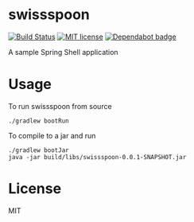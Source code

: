 # swissspoon

[![Build Status](https://travis-ci.org/JamieMagee/swissspoon.svg?branch=master)](https://travis-ci.org/JamieMagee/swissspoon)
[![MIT license](http://img.shields.io/badge/license-MIT-blue.svg)](http://opensource.org/licenses/MIT)
[![Dependabot badge](https://img.shields.io/badge/Dependabot-enabled-blue.svg)](https://dependabot.com/)

A sample Spring Shell application

# Usage

To run swissspoon from source

```shell
./gradlew bootRun
```

To compile to a jar and run

```shell
./gradlew bootJar
java -jar build/libs/swissspoon-0.0.1-SNAPSHOT.jar
```

# License
MIT
